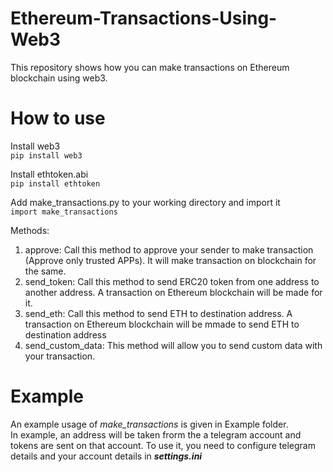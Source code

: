 # Ethereum-Transactions-Using-Web3
This repository shows how you can make transactions on Ethereum blockchain using web3. 

# How to use
Install web3   
`pip install web3`

Install ethtoken.abi   
`pip install ethtoken`   

Add make_transactions.py to your working directory and import it   
`import make_transactions`   

Methods:   
1. approve: Call this method to approve your sender to make transaction (Approve only trusted APPs). It will make transaction on blockchain for the same.    
2. send_token: Call this method to send ERC20 token from one address to another address. A transaction on Ethereum blockchain will be made for it.   
3. send_eth: Call this method to send ETH to destination address. A transaction on Ethereum blockchain will be mmade to send ETH to destination address
4. send_custom_data: This method will allow you to send custom data with your transaction. 

# Example
An example usage of *make_transactions* is given in Example folder.   
In example, an address will be taken frorm the a telegram account and tokens are sent on that account. To use it, you need to configure telegram details and your account details in ***settings.ini***

